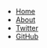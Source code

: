 <nav class="main-nav">
        <div class="icon-menu"></div>
        <ul>
          <li class="tab" data-content="articles"><a href="#" class="icon-home"> Home</a></li>
          <li class="tab" data-content="about"><a href="#" class="icon-address-book"> About</a></li>
          <li><a href="http://twitter.com/brookr" target="_blank" class="icon-twitter3"> Twitter</a></li>
          <li><a href="http://github.com/brookr" target="_blank" class="icon-github"> GitHub</a></li>
        </ul>
      </nav>

